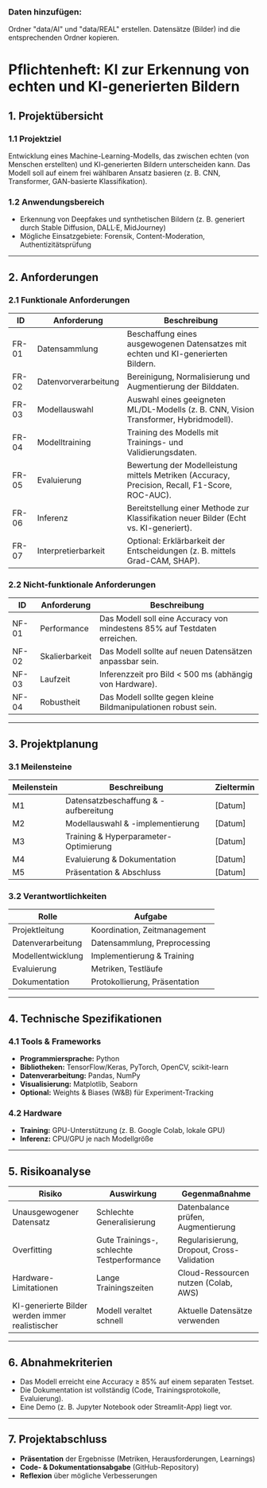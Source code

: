 ### Daten hinzufügen:

Ordner "data/AI" und "data/REAL" erstellen. Datensätze (Bilder) ind die entsprechenden Ordner kopieren.

# **Pflichtenheft: KI zur Erkennung von echten und KI-generierten Bildern**

## **1. Projektübersicht**
### **1.1 Projektziel**
Entwicklung eines Machine-Learning-Modells, das zwischen echten (von Menschen erstellten) und KI-generierten Bildern unterscheiden kann. Das Modell soll auf einem frei wählbaren Ansatz basieren (z. B. CNN, Transformer, GAN-basierte Klassifikation).

### **1.2 Anwendungsbereich**
- Erkennung von Deepfakes und synthetischen Bildern (z. B. generiert durch Stable Diffusion, DALL·E, MidJourney)
- Mögliche Einsatzgebiete: Forensik, Content-Moderation, Authentizitätsprüfung

---

## **2. Anforderungen**
### **2.1 Funktionale Anforderungen**
| **ID** | **Anforderung** | **Beschreibung** |
|--------|-----------------|------------------|
| FR-01  | Datensammlung   | Beschaffung eines ausgewogenen Datensatzes mit echten und KI-generierten Bildern. |
| FR-02  | Datenvorverarbeitung | Bereinigung, Normalisierung und Augmentierung der Bilddaten. |
| FR-03  | Modellauswahl    | Auswahl eines geeigneten ML/DL-Modells (z. B. CNN, Vision Transformer, Hybridmodell). |
| FR-04  | Modelltraining   | Training des Modells mit Trainings- und Validierungsdaten. |
| FR-05  | Evaluierung      | Bewertung der Modelleistung mittels Metriken (Accuracy, Precision, Recall, F1-Score, ROC-AUC). |
| FR-06  | Inferenz        | Bereitstellung einer Methode zur Klassifikation neuer Bilder (Echt vs. KI-generiert). |
| FR-07  | Interpretierbarkeit | Optional: Erklärbarkeit der Entscheidungen (z. B. mittels Grad-CAM, SHAP). |

### **2.2 Nicht-funktionale Anforderungen**
| **ID** | **Anforderung** | **Beschreibung** |
|--------|-----------------|------------------|
| NF-01  | Performance     | Das Modell soll eine Accuracy von mindestens 85% auf Testdaten erreichen. |
| NF-02  | Skalierbarkeit  | Das Modell sollte auf neuen Datensätzen anpassbar sein. |
| NF-03  | Laufzeit       | Inferenzzeit pro Bild < 500 ms (abhängig von Hardware). |
| NF-04  | Robustheit     | Das Modell sollte gegen kleine Bildmanipulationen robust sein. |

---

## **3. Projektplanung**
### **3.1 Meilensteine**
| **Meilenstein** | **Beschreibung** | **Zieltermin** |
|-----------------|------------------|----------------|
| M1 | Datensatzbeschaffung & -aufbereitung | [Datum] |
| M2 | Modellauswahl & -implementierung | [Datum] |
| M3 | Training & Hyperparameter-Optimierung | [Datum] |
| M4 | Evaluierung & Dokumentation | [Datum] |
| M5 | Präsentation & Abschluss | [Datum] |

### **3.2 Verantwortlichkeiten**
| **Rolle** | **Aufgabe** |
|-----------|-------------|
| Projektleitung | Koordination, Zeitmanagement |
| Datenverarbeitung | Datensammlung, Preprocessing |
| Modellentwicklung | Implementierung & Training |
| Evaluierung | Metriken, Testläufe |
| Dokumentation | Protokollierung, Präsentation |

---

## **4. Technische Spezifikationen**
### **4.1 Tools & Frameworks**
- **Programmiersprache:** Python
- **Bibliotheken:** TensorFlow/Keras, PyTorch, OpenCV, scikit-learn
- **Datenverarbeitung:** Pandas, NumPy
- **Visualisierung:** Matplotlib, Seaborn
- **Optional:** Weights & Biases (W&B) für Experiment-Tracking

### **4.2 Hardware**
- **Training:** GPU-Unterstützung (z. B. Google Colab, lokale GPU)
- **Inferenz:** CPU/GPU je nach Modellgröße

---

## **5. Risikoanalyse**
| **Risiko** | **Auswirkung** | **Gegenmaßnahme** |
|------------|---------------|-------------------|
| Unausgewogener Datensatz | Schlechte Generalisierung | Datenbalance prüfen, Augmentierung |
| Overfitting | Gute Trainings-, schlechte Testperformance | Regularisierung, Dropout, Cross-Validation |
| Hardware-Limitationen | Lange Trainingszeiten | Cloud-Ressourcen nutzen (Colab, AWS) |
| KI-generierte Bilder werden immer realistischer | Modell veraltet schnell | Aktuelle Datensätze verwenden |

---

## **6. Abnahmekriterien**
- Das Modell erreicht eine Accuracy ≥ 85% auf einem separaten Testset.
- Die Dokumentation ist vollständig (Code, Trainingsprotokolle, Evaluierung).
- Eine Demo (z. B. Jupyter Notebook oder Streamlit-App) liegt vor.

---

## **7. Projektabschluss**
- **Präsentation** der Ergebnisse (Metriken, Herausforderungen, Learnings)
- **Code- & Dokumentationsabgabe** (GitHub-Repository)
- **Reflexion** über mögliche Verbesserungen

